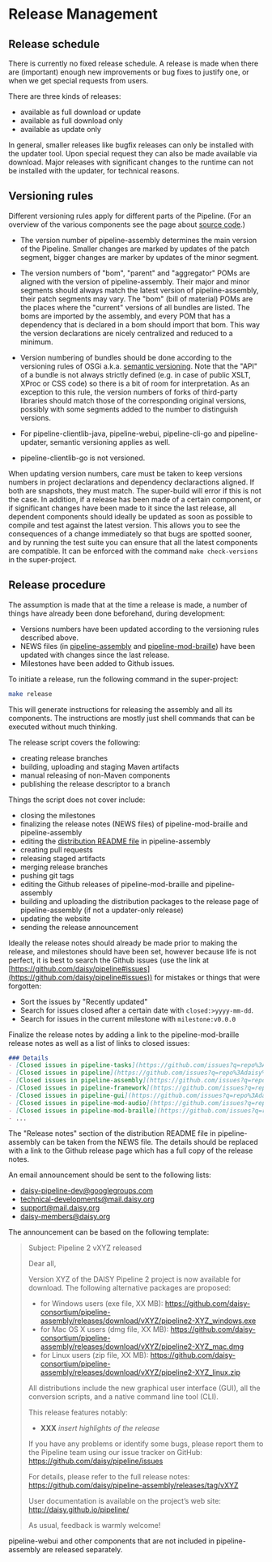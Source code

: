# Release Management

## Release schedule

There is currently no fixed release schedule. A release is made when
there are (important) enough new improvements or bug fixes to justify
one, or when we get special requests from users.

There are three kinds of releases:

- available as full download or update
- available as full download only
- available as update only

In general, smaller releases like bugfix releases can only be
installed with the updater tool. Upon special request they can also be
made available via download. Major releases with significant changes
to the runtime can not be installed with the updater, for technical
reasons.


## Versioning rules

Different versioning rules apply for different parts of the
Pipeline. (For an overview of the various components see the page
about [source code](Sources).)

* The version number of pipeline-assembly determines the main version
  of the Pipeline. Smaller changes are marked by updates of the patch
  segment, bigger changes are marker by updates of the minor segment.

* The version numbers of "bom", "parent" and "aggregator" POMs are
  aligned with the version of pipeline-assembly. Their major and minor
  segments should always match the latest version of
  pipeline-assembly, their patch segments may vary. The "bom" (bill of
  material) POMs are the places where the "current" versions of all
  bundles are listed. The boms are imported by the assembly, and every
  POM that has a dependency that is declared in a bom should import
  that bom. This way the version declarations are nicely centralized
  and reduced to a minimum.

* Version numbering of bundles should be done according to the
  versioning rules of OSGi a.k.a. [semantic versioning][semver]. Note
  that the "API" of a bundle is not always strictly defined (e.g. in
  case of public XSLT, XProc or CSS code) so there is a bit of room
  for interpretation. As an exception to this rule, the version
  numbers of forks of third-party libraries should match those of the
  corresponding original versions, possibly with some segments added
  to the number to distinguish versions.

* For pipeline-clientlib-java, pipeline-webui, pipeline-cli-go and
  pipeline-updater, semantic versioning applies as well.

* pipeline-clientlib-go is not versioned.

When updating version numbers, care must be taken to keep versions
numbers in project declarations and dependency declaractions
aligned. If both are snapshots, they must match. The super-build will
error if this is not the case. In addition, if a release has been made
of a certain component, or if significant changes have been made to it
since the last release, all dependent components should ideally be
updated as soon as possible to compile and test against the latest
version. This allows you to see the consequences of a change
immediately so that bugs are spotted sooner, and by running the test
suite you can ensure that all the latest components are compatible. It
can be enforced with the command `make check-versions` in the
super-project.


## Release procedure

The assumption is made that at the time a release is made, a number of
things have already been done beforehand, during development:

- Versions numbers have been updated according to the versioning rules
  described above.
- NEWS files (in
  [pipeline-assembly](https://github.com/daisy/pipeline-assembly/blob/develop/NEWS.md)
  and
  [pipeline-mod-braille](https://github.com/daisy/pipeline-mod-braille/blob/develop/NEWS.md))
  have been updated with changes since the last release.
- Milestones have been added to Github issues.

To initiate a release, run the following command in the super-project:

~~~sh
make release
~~~

This will generate instructions for releasing the assembly and all its
components. The instructions are mostly just shell commands that can
be executed without much thinking.

The release script covers the following:

- creating release branches
- building, uploading and staging Maven artifacts
- manual releasing of non-Maven components
- publishing the release descriptor to a branch

Things the script does not cover include:

- closing the milestones
- finalizing the release notes (NEWS files) of pipeline-mod-braille
  and pipeline-assembly
- editing the
  [distribution README file](https://github.com/daisy/pipeline-assembly/blob/master/src/main/resources/README.txt)
  in pipeline-assembly
- creating pull requests
- releasing staged artifacts
- merging release branches
- pushing git tags
- editing the Github releases of pipeline-mod-braille and pipeline-assembly
- building and uploading the distribution packages to the release page
  of pipeline-assembly (if not a updater-only release)
- updating the website
- sending the release announcement

Ideally the release notes should already be made prior to making the
release, and milestones should have been set, however because life is
not perfect, it is best to search the Github issues (use the link at
[https://github.com/daisy/pipeline#issues](https://github.com/daisy/pipeline#issues))
for mistakes or things that were forgotten:

- Sort the issues by "Recently updated"
- Search for issues closed after a certain date with `closed:>yyyy-mm-dd`.
- Search for issues in the current milestone with `milestone:v0.0.0`

Finalize the release notes by adding a link to the
pipeline-mod-braille release notes as well as a list of links to
closed issues:

```md
### Details
- [Closed issues in pipeline-tasks](https://github.com/issues?q=repo%3Adaisy%2Fpipeline-tasks+milestone%3Av1.10.0)
- [Closed issues in pipeline](https://github.com/issues?q=repo%3Adaisy%2Fpipeline+milestone%3Av1.10.0)
- [Closed issues in pipeline-assembly](https://github.com/issues?q=repo%3Adaisy%2Fpipeline-assembly+milestone%3Av1.10.0)
- [Closed issues in pipeline-framework](https://github.com/issues?q=repo%3Adaisy%2Fpipeline-framework+milestone%3Av1.10.0)
- [Closed issues in pipeline-gui](https://github.com/issues?q=repo%3Adaisy%2Fpipeline-gui+milestone%3Av1.10.0)
- [Closed issues in pipeline-mod-audio](https://github.com/issues?q=repo%3Adaisy%2Fpipeline-mod-audio+milestone%3Av1.10.0)
- [Closed issues in pipeline-mod-braille](https://github.com/issues?q=repo%3Adaisy%2Fpipeline-mod-braille+milestone%3Av1.10.0)
- ...
```

The "Release notes" section of the distribution README file in
pipeline-assembly can be taken from the NEWS file. The details should
be replaced with a link to the Github release page which has a full
copy of the release notes.

An email announcement should be sent to the following lists:

- daisy-pipeline-dev@googlegroups.com
- technical-developments@mail.daisy.org
- support@mail.daisy.org
- daisy-members@daisy.org

The announcement can be based on the following template:

> Subject: Pipeline 2 vXYZ released
>
> Dear all,
>
> Version XYZ of the DAISY Pipeline 2 project is now available for download. The following alternative packages are proposed:
>
> - for Windows users (exe file, XX MB):
>   https://github.com/daisy-consortium/pipeline-assembly/releases/download/vXYZ/pipeline2-XYZ_windows.exe
> - for Mac OS X users (dmg file, XX MB):
>   https://github.com/daisy-consortium/pipeline-assembly/releases/download/vXYZ/pipeline2-XYZ_mac.dmg
> - for Linux users  (zip file, XX MB):
>   https://github.com/daisy-consortium/pipeline-assembly/releases/download/vXYZ/pipeline2-XYZ_linux.zip
>
> All distributions include the new graphical user interface (GUI), all the conversion scripts, and a native command line tool (CLI).
>
> This release features notably:
> - **XXX** _insert highlights of the release_
>
> If you have any problems or identify some bugs, please report them to the Pipeline team using our issue tracker on GitHub:
> https://github.com/daisy/pipeline/issues
>
> For details, please refer to the full release notes:
> https://github.com/daisy/pipeline-assembly/releases/tag/vXYZ
>
> User documentation is available on the project’s web site:
> http://daisy.github.io/pipeline/
>
> As usual, feedback is warmly welcome!

pipeline-webui and other components that are not included in
pipeline-assembly are released separately.



[semver]: http://semver.org
